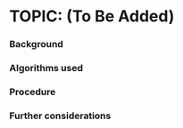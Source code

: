 # TOPIC: (To Be Added)

### Background


### Algorithms used



### Procedure



### Further considerations
